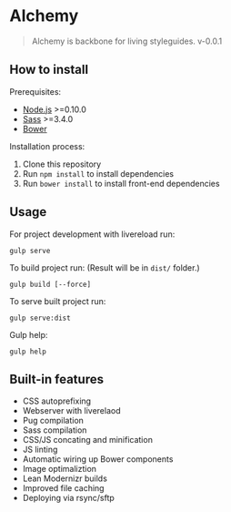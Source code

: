 # Alchemy 

> Alchemy is backbone for living styleguides.
> v-0.0.1

## How to install

Prerequisites:
* [Node.js](http://nodejs.org/) >=0.10.0  
* [Sass](http://sass-lang.com/) >=3.4.0  
* [Bower](http://bower.io/)

Installation process:
1. Clone this repository
2. Run ```npm install``` to install dependencies
3. Run ```bower install``` to install front-end dependencies

## Usage

For project development with livereload run:
```
gulp serve
```

To build project run: (Result will be in ```dist/``` folder.)
```
gulp build [--force]
```

To serve built project run:
```
gulp serve:dist
```

Gulp help:
```
gulp help
```


## Built-in features

* CSS autoprefixing
* Webserver with liverelaod
* Pug compilation
* Sass compilation
* CSS/JS concating and minification
* JS linting
* Automatic wiring up Bower components
* Image optimaliztion
* Lean Modernizr builds
* Improved file caching
* Deploying via rsync/sftp
